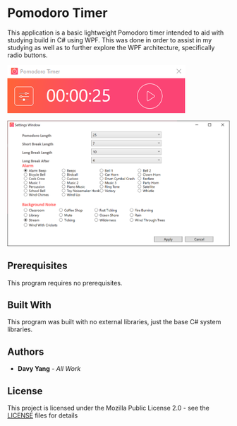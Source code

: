 # Pomodoro Timer

This application is a basic lightweight Pomodoro timer intended to aid with studying build in C# using WPF. This was done in order to assist in my studying as well as to further explore the WPF architecture, specifically radio buttons.

![Main Menu](Images/mainMenu.png)

![Settings Menu](Images/settingsMenu.png)

## Prerequisites
This program requires no prerequisites.

## Built With
This program was built with no external libraries, just the base C# system libraries.

## Authors
  * **Davy Yang** - *All Work*

## License
This project is licensed under the Mozilla Public License 2.0 - see the [LICENSE](https://github.com/kuaidaoyanglang/PomodoroTimer/blob/master/LICENSE) files for details
